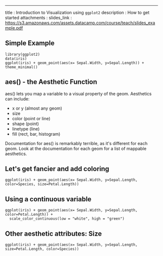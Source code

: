 ---
title       : Introduction to Visualization using `ggplot2`
description : How to get started
attachments :
  slides_link : https://s3.amazonaws.com/assets.datacamp.com/course/teach/slides_example.pdf

## Simple Example
```{r}
library(ggplot2)
data(iris)
ggplot(iris) + geom_point(aes(x= Sepal.Width, y=Sepal.Length)) + theme_minimal()
```

## aes() - the Aesthetic Function

aes() lets you map a variable to a visual property of the geom. Aesthetics can include:

- x or y (almost any geom)
- size
- color (point or line)
- shape (point)
- linetype (line)
- fill (rect, bar, histogram)

Documentation for aes() is remarkably terrible, as it's different for each geom. Look at the documentation for each geom for a list of mappable aesthetics.

## Let's get fancier and add coloring
```{r fig.height=3}
ggplot(iris) + geom_point(aes(x= Sepal.Width, y=Sepal.Length, color=Species, size=Petal.Length))
```

## Using a continuous variable
```{r}
ggplot(iris) + geom_point(aes(x= Sepal.Width, y=Sepal.Length, color=Petal.Length)) +
  scale_color_continuous(low = "white", high = "green")
```

## Other aesthetic attributes: Size
```{r,warning=FALSE}
ggplot(iris) + geom_point(aes(x= Sepal.Width, y=Sepal.Length, size=Petal.Length, color=Species))
```
